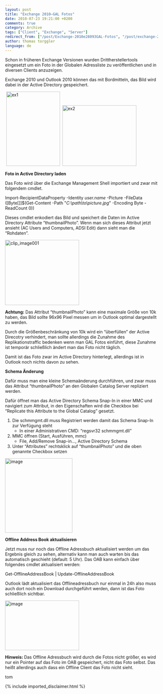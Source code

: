 ```yaml
---
layout: post
title: "Exchange 2010–GAL Fotos"
date: 2010-07-23 19:21:00 +0200
comments: true
category: Archive
tags: ["Client", "Exchange", "Server"]
redirect_from: ["/post/Exchange-2010e28093GAL-Fotos", "/post/exchange-2010e28093gal-fotos"]
author: thomas torggler
language: de
---
```

<!-- more -->
<p>Schon in fr&uuml;heren Exchange Versionen wurden Drittherstellertools eingesetzt um ein Foto in der Globalen Adressliste zu ver&ouml;ffentlichen und in diversen Clients anzuzeigen.</p>
<p>Exchange 2010 und Outlook 2010 k&ouml;nnen das mit Bordmitteln, das Bild wird dabei in der Active Directory gespeichert.</p>
<p>&nbsp;<a href="/assets/archive/ex1.jpg"><img class="wlDisabledImage" style="border-bottom: 0px; border-left: 0px; display: inline; border-top: 0px; border-right: 0px" title="ex1" src="/assets/archive/ex1_thumb.jpg" border="0" alt="ex1" width="177" height="244" /></a>&nbsp; <a href="/assets/archive/ex2.jpg"><img class="wlDisabledImage" style="border-bottom: 0px; border-left: 0px; display: inline; border-top: 0px; border-right: 0px" title="ex2" src="/assets/archive/ex2_thumb.jpg" border="0" alt="ex2" width="244" height="199" /></a></p>
<p><strong></strong></p>
<p><strong>Foto in Active Directory laden</strong></p>
<p>Das Foto wird &uuml;ber die Exchange Management Shell importiert und zwar mit folgendem cmdlet.</p>
<p>Import-RecipientDataProperty -Identity <em>user.name</em> -Picture -FileData ([Byte[]]$(Get-Content -Path "<em>C:\path\to\picture.jpg</em>" -Encoding Byte -ReadCount 0))</p>
<p>Dieses cmdlet enkodiert das Bild und speichert die Daten im Active Directory Attribute &ldquo;thumbnailPhoto&rdquo;. Wenn man sich dieses Attribut jetzt ansieht (AC Users and Computers, ADSI Edit) dann sieht man die &ldquo;Rohdaten&rdquo;.</p>
<p><strong></strong></p>
<p><a href="/assets/archive/clip_image001.png"><img style="border-right-width: 0px; display: inline; border-top-width: 0px; border-bottom-width: 0px; border-left-width: 0px" title="clip_image001" src="/assets/archive/clip_image001_thumb.png" border="0" alt="clip_image001" width="244" height="214" /></a></p>
<p><strong>Achtung:</strong> Das Attribut &ldquo;thumbnailPhoto&rdquo; kann eine maximale Gr&ouml;&szlig;e von 10k haben, das Bild sollte 96x96 Pixel messen um in Outlook optimal dargestellt zu werden.</p>
<p>Durch die Gr&ouml;&szlig;enbeschr&auml;nkung von 10k wird ein &ldquo;&uuml;berf&uuml;llen&rdquo; der Active Direcotry verhindert, man sollte allerdings die Zunahme des Replikationstraffic bedenken wenn man GAL Fotos einf&uuml;hrt, diese Zunahme ist tempor&auml;r schlie&szlig;lich &auml;ndert man das Foto nicht t&auml;glich.</p>
<p>Damit ist das Foto zwar im Active Directory hinterlegt, allerdings ist in Outlook noch nichts davon zu sehen.</p>
<p><strong>Schema &Auml;nderung</strong></p>
<p>Daf&uuml;r muss man eine kleine Schema&auml;nderung durchf&uuml;hren, und zwar muss das Attribut &ldquo;thumbnailPhoto&rdquo; an den Globalen Catalog Server repliziert werden.</p>
<p>Daf&uuml;r &ouml;ffnet man das Active Directory Schema Snap-In in einer MMC und navigiert zum Attribut, in den Eigenschaften wird die Checkbox bei &ldquo;Replicate this Attribute to the Global Catalog&rdquo; gesetzt.</p>
<ol>
<li>Die schmmgmt.dll muss Registriert werden damit das Schema Snap-In zur Verf&uuml;gung steht 
<ul>
<li>In einer Administrativen CMD: &ldquo;regsvr32 schmmgmt.dll&rdquo; </li>
</ul>
</li>
<li>MMC &ouml;ffnen (Start, Ausf&uuml;hren, mmc) 
<ul>
<li>File, Add/Remove Snap-in&hellip;, Active Directory Schema </li>
</ul>
</li>
<li>Unter &ldquo;Attributes&rdquo; rechtsklick auf &ldquo;thumbnailPhoto&rdquo; und die oben genannte Checkbox setzen</li>
</ol>
<p><a href="/assets/archive/image_194.png"><img class="wlDisabledImage" style="border-bottom: 0px; border-left: 0px; margin: 0px; display: inline; border-top: 0px; border-right: 0px" title="image" src="/assets/archive/image_thumb_192.png" border="0" alt="image" width="222" height="244" /></a></p>
<p><strong>Offline Address Book aktualisieren</strong></p>
<p>Jetzt muss nur noch das Offline Adressbuch aktualisiert werden um das Ergebnis gleich zu sehen, alternativ kann man auch warten bis das automatisch geschieht (default: 5 Uhr). Das OAB kann einfach &uuml;ber folgendes cmdlet aktualisiert werden:&nbsp;</p>
<p>Get-OfflineAddressBook | Update-OfflineAddressBook</p>
<p>Outlook l&auml;dt aktualisiert das Offlineadressbuch nur einmal in 24h also muss auch dort noch ein Download durchgef&uuml;hrt werden, dann ist das Foto schlie&szlig;lich sichtbar.</p>
<p><a href="/assets/archive/image_195.png"><img class="wlDisabledImage" style="border-bottom: 0px; border-left: 0px; margin: 0px; display: inline; border-top: 0px; border-right: 0px" title="image" src="/assets/archive/image_thumb_193.png" border="0" alt="image" width="244" height="163" /></a></p>
<p><strong>Hinweis: </strong>Das Offline Adressbuch wird durch die Fotos nicht gr&ouml;&szlig;er, es wird nur ein Pointer auf das Foto im OAB gespeichert, nicht das Foto selbst. Das hei&szlig;t allerdings auch dass ein Offline Client das Foto nicht sieht.</p>
<p>tom</p>
{% include imported_disclaimer.html %}
